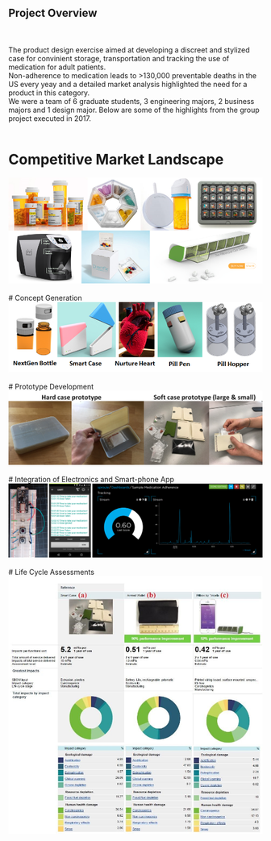 ## Project Overview
<br><br>
The product design exercise aimed at developing a discreet and stylized case for convinient storage, transportation and tracking the use of medication for adult patients.<br>
Non-adherence to medication leads to >130,000 preventable deaths in the US every yeay and a detailed market analysis highlighted the need for a product in this category.<br>
We were a team of 6 graduate students, 3 engineering majors, 2 business majors and 1 design major. Below are some of the highlights from the group project executed in 2017.
<br><br>
# Competitive Market Landscape<br>
<img src="images/PD2.png?raw=true"/>
<br><br>
# Concept Generation<br>
<img src="images/PD3.png?raw=true"/>
<br><br>
# Prototype Development<br>
<img src="images/PD4.png?raw=true"/>
<br><br>
# Integration of Electronics and Smart-phone App<br>
<img src="images/PD5.png?raw=true"/>
<br><br>
# Life Cycle Assessments<br>
<img src="images/PD6.jpg?raw=true"/>
